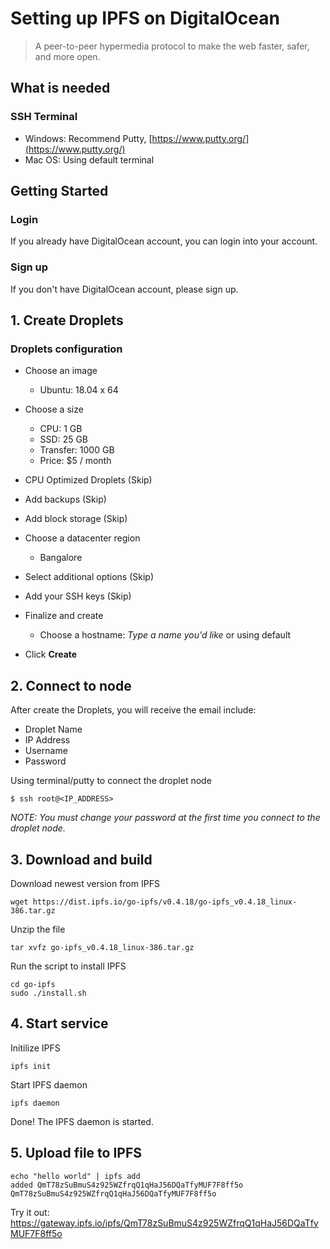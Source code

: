 # Setting up IPFS on DigitalOcean

> A peer-to-peer hypermedia protocol to make the web faster, safer, and more open.

## What is needed

### SSH Terminal 
- Windows: Recommend Putty, [https://www.putty.org/](https://www.putty.org/)
- Mac OS: Using default terminal

## Getting Started

### Login
If you already have DigitalOcean account, you can login into your account.

### Sign up
If you don't have DigitalOcean account, please sign up.

## 1. Create Droplets
### Droplets configuration
- Choose an image
    - Ubuntu: 18.04 x 64

- Choose a size
    - CPU: 1 GB
    - SSD: 25 GB
    - Transfer: 1000 GB
    - Price: $5 / month

- CPU Optimized Droplets (Skip)
- Add backups (Skip)
- Add block storage (Skip)
- Choose a datacenter region
    - Bangalore

- Select additional options (Skip)
- Add your SSH keys (Skip)
- Finalize and create
    - Choose a hostname: _Type a name you'd like_ or using default

- Click __Create__

## 2. Connect to node
After create the Droplets, you will receive the email include:
- Droplet Name
- IP Address
- Username
- Password

Using terminal/putty to connect the droplet node
```shell
$ ssh root@<IP_ADDRESS>
```

_NOTE: You must change your password at the first time you connect to the droplet node._

## 3. Download and build

Download newest version from IPFS
```shell
wget https://dist.ipfs.io/go-ipfs/v0.4.18/go-ipfs_v0.4.18_linux-386.tar.gz
```

Unzip the file
```shell
tar xvfz go-ipfs_v0.4.18_linux-386.tar.gz
```

Run the script to install IPFS
```shell
cd go-ipfs
sudo ./install.sh
```

## 4. Start service

Initilize IPFS
```shell
ipfs init
```

Start IPFS daemon
```shell
ipfs daemon
```

Done! The IPFS daemon is started.

## 5. Upload file to IPFS

```shell
echo "hello world" | ipfs add
added QmT78zSuBmuS4z925WZfrqQ1qHaJ56DQaTfyMUF7F8ff5o QmT78zSuBmuS4z925WZfrqQ1qHaJ56DQaTfyMUF7F8ff5o
```

Try it out: https://gateway.ipfs.io/ipfs/QmT78zSuBmuS4z925WZfrqQ1qHaJ56DQaTfyMUF7F8ff5o
